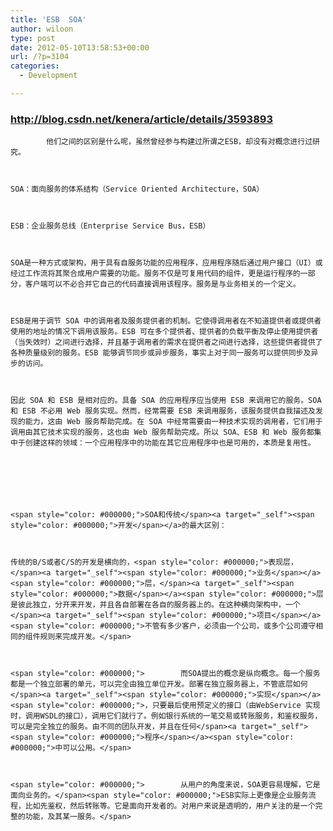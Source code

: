 ```yaml
---
title: 'ESB  SOA'
author: wiloon
type: post
date: 2012-05-10T13:58:53+00:00
url: /?p=3104
categories:
  - Development

---
```

### <http://blog.csdn.net/kenera/article/details/3593893>

<div id="article_content">
  
            他们之间的区别是什么呢，虽然曾经参与构建过所谓之ESB，却没有对概念进行过研究。
  
  
  
    SOA：面向服务的体系结构（Service Oriented Architecture，SOA）
  
  
  
    ESB：企业服务总线（Enterprise Service Bus，ESB）
  
  
  
    SOA是一种方式或架构，用于具有自服务功能的应用程序，应用程序随后通过用户接口（UI）或经过工作流将其聚合成用户需要的功能。服务不仅是可复用代码的组件，更是运行程序的一部分，客户端可以不必合并它自己的代码直接调用该程序。服务是与业务相关的一个定义。
  
  
  
    ESB是用于调节 SOA 中的调用者及服务提供者的机制。它使得调用者在不知道提供者或提供者使用的地址的情况下调用该服务。ESB 可在多个提供者、提供者的负载平衡及停止使用提供者（当失效时）之间进行选择，并且基于调用者的需求在提供者之间进行选择，这些提供者提供了各种质量级别的服务。ESB 能够调节同步或异步服务，事实上对于同一服务可以提供同步及异步的访问。
  
  
  
    因此 SOA 和 ESB 是相对应的。具备 SOA 的应用程序应当使用 ESB 来调用它的服务。SOA 和 ESB 不必用 Web 服务实现。然而，经常需要 ESB 来调用服务，该服务提供自我描述及发现的能力，这由 Web 服务帮助完成。在 SOA 中经常需要由一种技术实现的调用者，它们用于调用由其它技术实现的服务，这也由 Web 服务帮助完成。所以 SOA、ESB 和 Web 服务都集中于创建这样的领域：一个应用程序中的功能在其它应用程序中也是可用的，本质是复用性。
  
  
  
    
  
  
  
    <span style="color: #000000;">SOA和传统</span><a target="_self"><span style="color: #000000;">开发</span></a>的最大区别：
  
  
  
    传统的B/S或者C/S的开发是横向的，<span style="color: #000000;">表现层，</span><a target="_self"><span style="color: #000000;">业务</span></a><span style="color: #000000;">层，</span><a target="_self"><span style="color: #000000;">数据</span></a><span style="color: #000000;">层是彼此独立，分开来开发，并且各自部署在各自的服务器上的。在这种横向架构中，一个</span><a target="_self"><span style="color: #000000;">项目</span></a><span style="color: #000000;">不管有多少客户，必须由一个公司，或多个公司遵守相同的组件规则来完成开发。</span>
  
  
  
    <span style="color: #000000;">        而SOA提出的概念是纵向概念。每一个服务都是一个独立部署的单元，可以完全由独立单位开发。部署在独立服务器上，不管底层如何</span><a target="_self"><span style="color: #000000;">实现</span></a><span style="color: #000000;">，只要最后使用预定义的接口（由WebService 实现时，调用WSDL的接口），调用它们就行了。例如银行系统的一笔交易或转账服务，和鉴权服务，可以是完全独立的服务。由不同的团队开发，并且在任何</span><a target="_self"><span style="color: #000000;">程序</span></a><span style="color: #000000;">中可以公用。</span>
  
  
  
    <span style="color: #000000;">        从用户的角度来说，SOA更容易理解，它是面向业务的。</span><span style="color: #000000;">ESB实际上更像是企业服务流程，比如先鉴权，然后转账等。它是面向开发者的。对用户来说是透明的，用户关注的是一个完整的功能，及其某一服务。</span>
  
